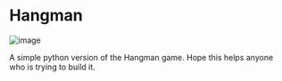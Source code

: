 # Hangman
![image](https://github.com/Bravo-ZR/Hangman/assets/102037087/f8ddc18f-5a0b-4098-8a99-1052f0621e8d)


A simple python version of the Hangman game.
Hope this helps anyone who is trying to build it.
